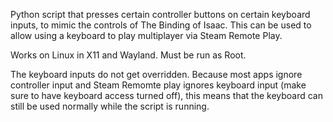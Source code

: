 Python script that presses certain controller buttons on certain keyboard inputs, to mimic the controls of The Binding of Isaac.
This can be used to allow using a keyboard to play multiplayer via Steam Remote Play.

Works on Linux in X11 and Wayland. Must be run as Root.

The keyboard inputs do not get overridden. Because most apps ignore controller input and Steam Remomte play ignores keyboard input (make sure to have keyboard access turned off), this means that the keyboard can still be used normally while the script is running.
